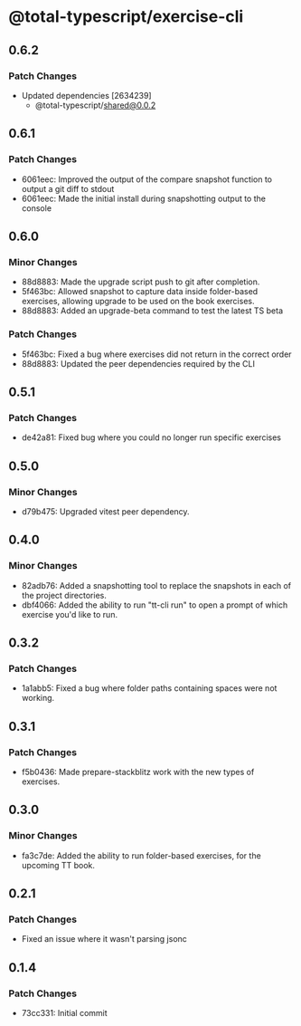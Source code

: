 # @total-typescript/exercise-cli

## 0.6.2

### Patch Changes

- Updated dependencies [2634239]
  - @total-typescript/shared@0.0.2

## 0.6.1

### Patch Changes

- 6061eec: Improved the output of the compare snapshot function to output a git diff to stdout
- 6061eec: Made the initial install during snapshotting output to the console

## 0.6.0

### Minor Changes

- 88d8883: Made the upgrade script push to git after completion.
- 5f463bc: Allowed snapshot to capture data inside folder-based exercises, allowing upgrade to be used on the book exercises.
- 88d8883: Added an upgrade-beta command to test the latest TS beta

### Patch Changes

- 5f463bc: Fixed a bug where exercises did not return in the correct order
- 88d8883: Updated the peer dependencies required by the CLI

## 0.5.1

### Patch Changes

- de42a81: Fixed bug where you could no longer run specific exercises

## 0.5.0

### Minor Changes

- d79b475: Upgraded vitest peer dependency.

## 0.4.0

### Minor Changes

- 82adb76: Added a snapshotting tool to replace the snapshots in each of the project directories.
- dbf4066: Added the ability to run "tt-cli run" to open a prompt of which exercise you'd like to run.

## 0.3.2

### Patch Changes

- 1a1abb5: Fixed a bug where folder paths containing spaces were not working.

## 0.3.1

### Patch Changes

- f5b0436: Made prepare-stackblitz work with the new types of exercises.

## 0.3.0

### Minor Changes

- fa3c7de: Added the ability to run folder-based exercises, for the upcoming TT book.

## 0.2.1

### Patch Changes

- Fixed an issue where it wasn't parsing jsonc

## 0.1.4

### Patch Changes

- 73cc331: Initial commit

